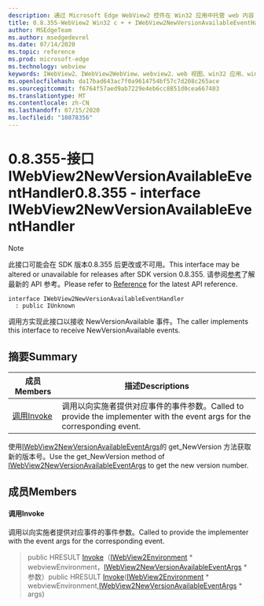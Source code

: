 ```yaml
---
description: 通过 Microsoft Edge WebView2 控件在 Win32 应用中托管 web 内容
title: 0.8.355-WebView2 Win32 c + + IWebView2NewVersionAvailableEventHandler
author: MSEdgeTeam
ms.author: msedgedevrel
ms.date: 07/14/2020
ms.topic: reference
ms.prod: microsoft-edge
ms.technology: webview
keywords: IWebView2、IWebView2WebView、webview2、web 视图、win32 应用、win32、edge
ms.openlocfilehash: da17bad643ac7f0a9614754bf57c7d208c265ace
ms.sourcegitcommit: f6764f57aed9ab7229e4eb6cc8851d0cea667403
ms.translationtype: MT
ms.contentlocale: zh-CN
ms.lasthandoff: 07/15/2020
ms.locfileid: "10878356"
---
```

# <span data-ttu-id="a7db9-104">0.8.355-接口 IWebView2NewVersionAvailableEventHandler</span><span class="sxs-lookup"><span data-stu-id="a7db9-104">0.8.355 - interface IWebView2NewVersionAvailableEventHandler</span></span> 

> [!NOTE]
> <span data-ttu-id="a7db9-105">此接口可能会在 SDK 版本0.8.355 后更改或不可用。</span><span class="sxs-lookup"><span data-stu-id="a7db9-105">This interface may be altered or unavailable for releases after SDK version 0.8.355.</span></span> <span data-ttu-id="a7db9-106">请参阅[参考](../../../webview2-api-reference.md)了解最新的 API 参考。</span><span class="sxs-lookup"><span data-stu-id="a7db9-106">Please refer to [Reference](../../../webview2-api-reference.md) for the latest API reference.</span></span>

```
interface IWebView2NewVersionAvailableEventHandler
  : public IUnknown
```

<span data-ttu-id="a7db9-107">调用方实现此接口以接收 NewVersionAvailable 事件。</span><span class="sxs-lookup"><span data-stu-id="a7db9-107">The caller implements this interface to receive NewVersionAvailable events.</span></span>

## <span data-ttu-id="a7db9-108">摘要</span><span class="sxs-lookup"><span data-stu-id="a7db9-108">Summary</span></span>

 <span data-ttu-id="a7db9-109">成员</span><span class="sxs-lookup"><span data-stu-id="a7db9-109">Members</span></span>                        | <span data-ttu-id="a7db9-110">描述</span><span class="sxs-lookup"><span data-stu-id="a7db9-110">Descriptions</span></span>
--------------------------------|---------------------------------------------
[<span data-ttu-id="a7db9-111">调用</span><span class="sxs-lookup"><span data-stu-id="a7db9-111">Invoke</span></span>](#invoke) | <span data-ttu-id="a7db9-112">调用以向实施者提供对应事件的事件参数。</span><span class="sxs-lookup"><span data-stu-id="a7db9-112">Called to provide the implementer with the event args for the corresponding event.</span></span>

<span data-ttu-id="a7db9-113">使用[IWebView2NewVersionAvailableEventArgs](IWebView2NewVersionAvailableEventArgs.md)的 get_NewVersion 方法获取新的版本号。</span><span class="sxs-lookup"><span data-stu-id="a7db9-113">Use the get_NewVersion method of [IWebView2NewVersionAvailableEventArgs](IWebView2NewVersionAvailableEventArgs.md) to get the new version number.</span></span>

## <span data-ttu-id="a7db9-114">成员</span><span class="sxs-lookup"><span data-stu-id="a7db9-114">Members</span></span>

#### <span data-ttu-id="a7db9-115">调用</span><span class="sxs-lookup"><span data-stu-id="a7db9-115">Invoke</span></span> 

<span data-ttu-id="a7db9-116">调用以向实施者提供对应事件的事件参数。</span><span class="sxs-lookup"><span data-stu-id="a7db9-116">Called to provide the implementer with the event args for the corresponding event.</span></span>

> <span data-ttu-id="a7db9-117">public HRESULT [Invoke](#invoke)（[IWebView2Environment](IWebView2Environment.md) \* webviewEnvironment，[IWebView2NewVersionAvailableEventArgs](IWebView2NewVersionAvailableEventArgs.md) \* 参数）</span><span class="sxs-lookup"><span data-stu-id="a7db9-117">public HRESULT [Invoke](#invoke)([IWebView2Environment](IWebView2Environment.md) \* webviewEnvironment,[IWebView2NewVersionAvailableEventArgs](IWebView2NewVersionAvailableEventArgs.md) \* args)</span></span>

